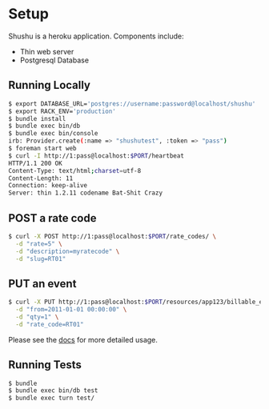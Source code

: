 # Setup

Shushu is a heroku application. Components include:

* Thin web server
* Postgresql Database

## Running Locally

```bash
$ export DATABASE_URL='postgres://username:password@localhost/shushu'
$ export RACK_ENV='production'
$ bundle install
$ bundle exec bin/db
$ bundle exec bin/console
irb: Provider.create(:name => "shushutest", :token => "pass")
$ foreman start web
$ curl -I http://1:pass@localhost:$PORT/heartbeat
HTTP/1.1 200 OK
Content-Type: text/html;charset=utf-8
Content-Length: 11
Connection: keep-alive
Server: thin 1.2.11 codename Bat-Shit Crazy
```

## POST a rate code

```bash
$ curl -X POST http://1:pass@localhost:$PORT/rate_codes/ \
  -d "rate=5" \
  -d "description=myratecode" \
  -d "slug=RT01"
```

## PUT an event

```bash
$ curl -X PUT http://1:pass@localhost:$PORT/resources/app123/billable_events/1 \
  -d "from=2011-01-01 00:00:00" \
  -d "qty=1" \
  -d "rate_code=RT01"
```

Please see the [docs](https://github.com/heroku/shushu/tree/master/doc) for more detailed
usage.

## Running Tests

```bash
$ bundle
$ bundle exec bin/db test
$ bundle exec turn test/
```
